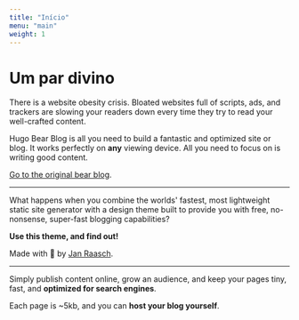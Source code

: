 ```yaml
---
title: "Início"
menu: "main"
weight: 1
---
```


# Um par divino

There is a website obesity crisis. Bloated websites full of scripts, ads, and trackers are slowing your readers down every time they try to read your well-crafted content.

Hugo Bear Blog is all you need to build a fantastic and optimized site or blog. It works perfectly on **any** viewing device. All you need to focus on is writing good content.

[Go to the original bear blog](https://bearblog.dev/).

---

What happens when you combine the worlds' fastest, most lightweight static site generator with a design theme built to provide you with free, no-nonsense, super-fast blogging capabilities?

**Use this theme, and find out!**

Made with 💟 by [Jan Raasch](https://www.janraasch.com).

---

Simply publish content online, grow an audience, and keep your pages tiny, fast, and **optimized for search engines**.

Each page is ~5kb, and you can **host your blog yourself**.
